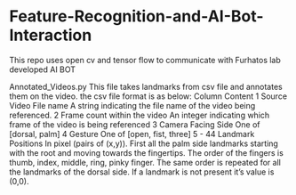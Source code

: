 # Feature-Recognition-and-AI-Bot-Interaction
This repo uses open cv and tensor flow to communicate with Furhatos lab developed AI BOT


Annotated_Videos.py 
This file takes landmarks from csv file and annotates them on the video.
the csv file format is as below:
Column Content
1      Source Video File name
       A string indicating the file name of the video being referenced.
2      Frame count within the video
       An integer indicating which frame of the video is being referenced
3      Camera Facing Side
       One of [dorsal, palm]
4      Gesture
       One of [open, fist, three]
5 - 44  Landmark Positions
In pixel (pairs of (x,y)). First all the palm side landmarks starting with the
root and moving towards the fingertips. The order of the fingers is thumb,
index, middle, ring, pinky finger. The same order is repeated for all the
landmarks of the dorsal side. If a landmark is not present it’s value is (0,0).
